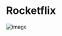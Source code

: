 # Rocketflix

![image](https://github.com/luanasa/rocketflix/assets/38231334/90bfaa2b-572a-4cf7-a46a-954dd0d0b165)

